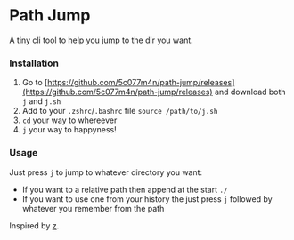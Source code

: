 # Path Jump

A tiny cli tool to help you jump to the dir you want.

### Installation

1. Go to [https://github.com/5c077m4n/path-jump/releases](https://github.com/5c077m4n/path-jump/releases) and download both `j` and `j.sh`
1. Add to your `.zshrc`/`.bashrc` file `source /path/to/j.sh`
1. `cd` your way to whereever
1. `j` your way to happyness!

### Usage

Just press `j` to jump to whatever directory you want:
- If you want to a relative path then append at the start `./`
- If you want to use one from your history the just press `j` followed by whatever you remember from the path

Inspired by [z](https://github.com/rupa/z/).
